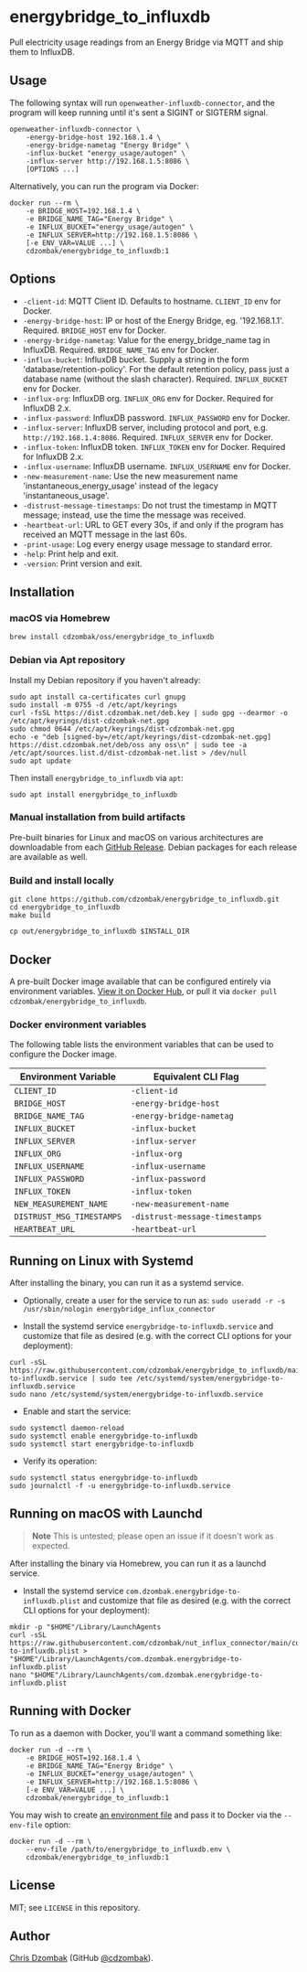 # energybridge_to_influxdb

Pull electricity usage readings from an Energy Bridge via MQTT and ship them to InfluxDB.

## Usage

The following syntax will run `openweather-influxdb-connector`, and the program will keep running until it's sent a SIGINT or SIGTERM signal.

```text
openweather-influxdb-connector \
    -energy-bridge-host 192.168.1.4 \
    -energy-bridge-nametag "Energy Bridge" \
    -influx-bucket "energy_usage/autogen" \
    -influx-server http://192.168.1.5:8086 \
    [OPTIONS ...]
```

Alternatively, you can run the program via Docker:

```shell
docker run --rm \
    -e BRIDGE_HOST=192.168.1.4 \
    -e BRIDGE_NAME_TAG="Energy Bridge" \
    -e INFLUX_BUCKET="energy_usage/autogen" \
    -e INFLUX_SERVER=http://192.168.1.5:8086 \
    [-e ENV_VAR=VALUE ...] \
    cdzombak/energybridge_to_influxdb:1
```

## Options

* `-client-id`: MQTT Client ID. Defaults to hostname. `CLIENT_ID` env for Docker.
* `-energy-bridge-host`: IP or host of the Energy Bridge, eg. '192.168.1.1'. Required. `BRIDGE_HOST` env for Docker.
* `-energy-bridge-nametag`: Value for the energy_bridge_name tag in InfluxDB. Required. `BRIDGE_NAME_TAG` env for Docker.
* `-influx-bucket`: InfluxDB bucket. Supply a string in the form 'database/retention-policy'. For the default retention policy, pass just a database name (without the slash character). Required. `INFLUX_BUCKET` env for Docker.
* `-influx-org`: InfluxDB org. `INFLUX_ORG` env for Docker. Required for InfluxDB 2.x.
* `-influx-password`: InfluxDB password. `INFLUX_PASSWORD` env for Docker.
* `-influx-server`: InfluxDB server, including protocol and port, e.g. `http://192.168.1.4:8086`. Required. `INFLUX_SERVER` env for Docker.
* `-influx-token`: InfluxDB token. `INFLUX_TOKEN` env for Docker. Required for InfluxDB 2.x.
* `-influx-username`: InfluxDB username. `INFLUX_USERNAME` env for Docker.
* `-new-measurement-name`: Use the new measurement name 'instantaneous_energy_usage' instead of the legacy 'instantaneous_usage'.
* `-distrust-message-timestamps`: Do not trust the timestamp in MQTT message; instead, use the time the message was received.
* `-heartbeat-url`: URL to GET every 30s, if and only if the program has received an MQTT message in the last 60s.
* `-print-usage`: Log every energy usage message to standard error.
* `-help`: Print help and exit.
* `-version`: Print version and exit.

## Installation

### macOS via Homebrew

```shell
brew install cdzombak/oss/energybridge_to_influxdb
```

### Debian via Apt repository

Install my Debian repository if you haven't already:

```shell
sudo apt install ca-certificates curl gnupg
sudo install -m 0755 -d /etc/apt/keyrings
curl -fsSL https://dist.cdzombak.net/deb.key | sudo gpg --dearmor -o /etc/apt/keyrings/dist-cdzombak-net.gpg
sudo chmod 0644 /etc/apt/keyrings/dist-cdzombak-net.gpg
echo -e "deb [signed-by=/etc/apt/keyrings/dist-cdzombak-net.gpg] https://dist.cdzombak.net/deb/oss any oss\n" | sudo tee -a /etc/apt/sources.list.d/dist-cdzombak-net.list > /dev/null
sudo apt update
```

Then install `energybridge_to_influxdb` via `apt`:

```shell
sudo apt install energybridge_to_influxdb
```

### Manual installation from build artifacts

Pre-built binaries for Linux and macOS on various architectures are downloadable from each [GitHub Release](https://github.com/cdzombak/energybridge_to_influxdb/releases). Debian packages for each release are available as well.

### Build and install locally

```shell
git clone https://github.com/cdzombak/energybridge_to_influxdb.git
cd energybridge_to_influxdb
make build

cp out/energybridge_to_influxdb $INSTALL_DIR
```

## Docker

A pre-built Docker image available that can be configured entirely via environment variables. [View it on Docker Hub](https://hub.docker.com/r/cdzombak/energybridge_to_influxdb), or pull it via `docker pull cdzombak/energybridge_to_influxdb`.

### Docker environment variables

The following table lists the environment variables that can be used to configure the Docker image.

| Environment Variable      | Equivalent CLI Flag            |
|---------------------------|--------------------------------|
| `CLIENT_ID`               | `-client-id`                   |
| `BRIDGE_HOST`             | `-energy-bridge-host`          |
| `BRIDGE_NAME_TAG`         | `-energy-bridge-nametag`       |
| `INFLUX_BUCKET`           | `-influx-bucket`               |
| `INFLUX_SERVER`           | `-influx-server`               |
| `INFLUX_ORG`              | `-influx-org`                  |
| `INFLUX_USERNAME`         | `-influx-username`             |
| `INFLUX_PASSWORD`         | `-influx-password`             |
| `INFLUX_TOKEN`            | `-influx-token`                |
| `NEW_MEASUREMENT_NAME`    | `-new-measurement-name`        |
| `DISTRUST_MSG_TIMESTAMPS` | `-distrust-message-timestamps` |
| `HEARTBEAT_URL`           | `-heartbeat-url`               |

## Running on Linux with Systemd

After installing the binary, you can run it as a systemd service.

- Optionally, create a user for the service to run as: `sudo useradd -r -s /usr/sbin/nologin energybridge_influx_connector`

- Install the systemd service `energybridge-to-influxdb.service` and customize that file as desired (e.g. with the correct CLI options for your deployment):
```shell
curl -sSL https://raw.githubusercontent.com/cdzombak/energybridge_to_influxdb/main/energybridge-to-influxdb.service | sudo tee /etc/systemd/system/energybridge-to-influxdb.service
sudo nano /etc/systemd/system/energybridge-to-influxdb.service
```
- Enable and start the service:
```shell
sudo systemctl daemon-reload
sudo systemctl enable energybridge-to-influxdb
sudo systemctl start energybridge-to-influxdb
```
- Verify its operation:
```shell
sudo systemctl status energybridge-to-influxdb
sudo journalctl -f -u energybridge-to-influxdb.service
```

## Running on macOS with Launchd

> **Note**
> This is untested; please open an issue if it doesn't work as expected.

After installing the binary via Homebrew, you can run it as a launchd service.
- Install the systemd service `com.dzombak.energybridge-to-influxdb.plist` and customize that file as desired (e.g. with the correct CLI options for your deployment):
```shell
mkdir -p "$HOME"/Library/LaunchAgents
curl -sSL https://raw.githubusercontent.com/cdzombak/nut_influx_connector/main/com.dzombak.energybridge-to-influxdb.plist > "$HOME"/Library/LaunchAgents/com.dzombak.energybridge-to-influxdb.plist
nano "$HOME"/Library/LaunchAgents/com.dzombak.energybridge-to-influxdb.plist
```

## Running with Docker

To run as a daemon with Docker, you'll want a command something like:

```shell
docker run -d --rm \
    -e BRIDGE_HOST=192.168.1.4 \
    -e BRIDGE_NAME_TAG="Energy Bridge" \
    -e INFLUX_BUCKET="energy_usage/autogen" \
    -e INFLUX_SERVER=http://192.168.1.5:8086 \
    [-e ENV_VAR=VALUE ...] \
    cdzombak/energybridge_to_influxdb:1
```

You may wish to create [an environment file](https://docs.docker.com/engine/reference/commandline/run/#env) and pass it to Docker via the `--env-file` option:

```shell
docker run -d --rm \
    --env-file /path/to/energybridge_to_influxdb.env \
    cdzombak/energybridge_to_influxdb:1
```

## License

MIT; see `LICENSE` in this repository.

## Author

[Chris Dzombak](https://www.dzombak.com) (GitHub [@cdzombak](https://github.com/cdzombak)).
